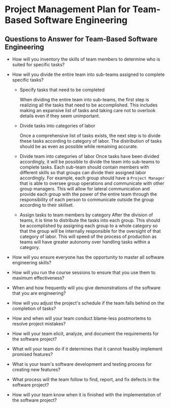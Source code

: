 # Project Management Plan for Team-Based Software Engineering

## Questions to Answer for Team-Based Software Engineering

- How will you inventory the skills of team members to determine who is
  suited for specific tasks?

- How will you divide the entire team into sub-teams assigned to complete
  specific tasks?
  - Specify tasks that need to be completed

    When dividing the entire team into sub-teams, the first step is realizing all
    the tasks that need to be accomplished. This includes making an expansive list
    of tasks and taking care not to overlook details even if they seem unimportant.

  - Divide tasks into categories of labor

    Once a comprehensive list of tasks exists, the next step is to divide these
    tasks according to category of labor. The distribution of tasks should be as
    even as possible while remaining accurate.

  - Divide team into categories of labor
    Once tasks have been divided accordingly, it will be possible to divide the
    team into sub-teams to complete tasks. Each sub-team should contain members
    with different skills so that groups can divide their assigned labor accordingly.
    For example, each group should have a `Project Manager` that is able to oversee
    group operations and communicate with other group managers. This will allow
    for lateral communication and provide each group with the power of the entire
    team through the responsibility of each person to communicate outside the group
    according to their skillset.

  - Assign tasks to team members by category
    After the division of teams, it is time to distribute the tasks into each group.
    This should be accomplished by assigning each group to a whole category so that
    the group will be internally responsible for the oversight of that category
    of labor. This will speed of the process of production as teams will have greater
    autonomy over handling tasks within a category.

- How will you ensure everyone has the opportunity to master all software
  engineering skills?

- How will you run the course sessions to ensure that you use them
  to maximum effectiveness?

- When and how frequently will you give demonstrations of the software that
  you are engineering?

- How will you adjust the project's schedule if the team falls behind on the
  completion of tasks?

- How and when will your team conduct blame-less postmortems to resolve
  project mistakes?

- How will your team elicit, analyze, and document the requirements for the
  software project?

- What will your team do if it determines that it cannot feasibly implement
  promised features?

- What is your team's software development and testing process for creating
  new features?

- What process will the team follow to find, report, and fix defects in the
  software project?

- How will your team know when it is finished with the implementation of the
  software project?
